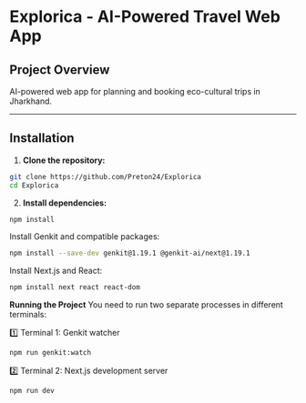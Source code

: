 # Explorica - AI-Powered Travel Web App

## Project Overview
AI-powered web app for planning and booking eco-cultural trips in Jharkhand.

---

## Installation

1. **Clone the repository:**

```bash
git clone https://github.com/Preton24/Explorica
cd Explorica
```
2. **Install dependencies:**
```bash
npm install
```
Install Genkit and compatible packages:
```bash
npm install --save-dev genkit@1.19.1 @genkit-ai/next@1.19.1
```

Install Next.js and React:
```bash
npm install next react react-dom
```

**Running the Project**
You need to run two separate processes in different terminals:

1️⃣ Terminal 1: Genkit watcher
```bash
npm run genkit:watch
```
2️⃣ Terminal 2: Next.js development server
```bash
npm run dev
```
